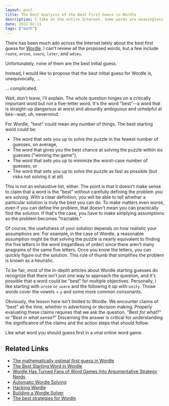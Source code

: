 ```yaml
---
layout: post
title: The Best Analysis of the Best First Guess in Wordle
description: I take on the entire Internet. Some words are meaningless. You learn a lesson that will serve you well far beyond Wordle. I get to use the word "heuristic" in a sentence.
date: 2022-02-11
tags: ["math"]
---
```

There has been much ado across the Internet lately
about the best first guess for [Wordle](https://www.powerlanguage.co.uk/wordle/).
I can't review all the proposed words, but a few include 
`roate`, `arose`, `soare`, `later`, and `adieu`.

Unfortunately, none of them are the best initial guess.

Instead, I would like to propose that the best initial guess for Wordle is, unequivocally, ...

... complicated.

Wait, don't leave, I'll explain. 
The whole question hinges on a critically important word 
but *not* a five-letter word. It's the word "best"--a word that is straight-up dangerous at worst and absurdly ambiguous and unhelpful at bes--wait, uh, nevermind.

For Wordle, "best" could mean any number of things. 
The best starting word could be:
- The word that sets you up to solve the puzzle in the fewest number of guesses, on average, 
- The word that gives you the best chance at solving the puzzle within six guesses ("winning the game"),
- The word that sets you up to minimize the worst-case number of guesses, or
- The word that sets you up to solve the puzzle as fast as possible (but risks not solving it at all)

This is not an exhaustive list, either. The point is that it doesn't make sense to claim that a word is the "best" without carefully defining the problem you are solving. With a clear definition, you will be able to tell whether a particular solution is truly the best you can do. 
To make matters even worse,
even if you can define the problem,
that doesn't mean you can practically find the solution.
If that's the case,
you have to make simplying assumptions
so the problem becomes "tractable."

Of course, the usefulness of your solution depends on how realistic
your assumptions are.
For example,
in the case of Wordle,
a reasonable assumption might be that solving the puzzle
is nearly equivalent to finding the five letters in the word (regardless of order)
since there aren't many anagrams of the same five letters.
Once you know the letters, you can quickly figure out the solution.
This rule of thumb that simplifies the problem is known as a heuristic.

To be fair, most of the in-depth articles about Wordle starting guesses do recognize that there isn't just one way to approach the question, 
and it's possible that a word could be "best" for multiple objectives.
Personally, I like starting with `arose` or `soare` and the following it up with `unity`. Those words cover the vowels + `y` and some more common consonants.

Obviously, the lesson here isn't limited to Wordle.
We encounter claims of "best" all the time, 
whether in advertising or decision making.
Properly evaluating these claims requires that we
ask the question, "Best *for what*?" or "Best *in what sense*?"
Discerning the answer is critical for understanding
the significance of the claims
and the action steps that should follow.

Like what word you should guess first in a viral online word game.

## Related Links
- [The mathematically optimal first guess in Wordle](https://medium.com/@tglaiel/the-mathematically-optimal-first-guess-in-wordle-cbcb03c19b0a)
- [The Best Starting Word in Wordle](https://bert.org/2021/11/24/the-best-starting-word-in-wordle/)
- [Wordle Has Turned Fans of Word Games Into Argumentative Strategy Nerds](https://www.wsj.com/articles/wordle-has-turned-fans-of-word-games-into-argumentative-strategy-nerds-11641831311?mod=e2tw)
- [Automatic Wordle Solving](https://towardsdatascience.com/automatic-wordle-solving-a305954b746e)
- [Hacking Wordle](https://towardsdatascience.com/hacking-wordle-f759c53319d0)
- [Building a Wordle Solver](https://blogs.mathworks.com/loren/2022/01/18/building-a-wordle-solver/)
- [The best strategies for Wordle](http://sonorouschocolate.com/notes/index.php?title=The_best_strategies_for_Wordle)

